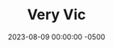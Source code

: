 ---
layout: post
title:  "Very Vic"
date:   2023-08-09 00:00:00 -0500
categories:
- Recipes
- Breakfast
permalink: /recipes/vic-oats
image: /assets/Food/Breakfast/Vic Oats/vic-cover.jpg
ing: vic-ing
facts: vic-facts
Prep: 5
Rest: 
Cook: 
Source1: 
Source2: 
tags: 
- oatmeal
- oats
- protein powder
- casein
- whey
- chia seeds
- gluten free
- sweet
- chocolate
- peanut
- honey
- jelly
- jam
- raspberry
- applesauce
- peanut butter
- cocoa powder
- chocolate
Description: An overnight oats recipe I developed for my girlfriend, which I made a little sweeter than my standard overnight oats, but still with a good dose of fiber, protein, and healthy fats to start your morning off right
Instructions: 
- Add ingredients to a mason jar or Tupperware. Optionally top with mini chocolate chips. Store in the fridge overnight<br><br>

- Some ingredient swaps include using jelly (1 tbsp, 18 g) instead of honey (1/2 tbsp, 10 g), a mashed banana instead of applesauce, whey protein instead of casein (same amount, but it'll be less thick), or more protein powder if you're out of chia seeds. Optionally, you can also add 1/4 tsp (1.25 g) liquid monk fruit if you want it slightly sweeter
---